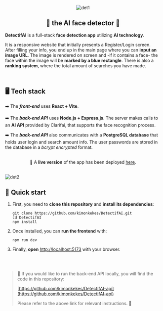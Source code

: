 <div align= "center">

![det1](https://github.com/kimonkekes/DetectifAI/assets/126149828/01c601f5-a2f4-46c4-b017-6abdcac619f1)
<br>

## 🔎 the AI face detector 🔎
</div>

**DetectifAI** is a full-stack **face detection app** utilizing **AI technology**. 

It is a responsive website that initially presents a Register/Login screen. After filling your info, you end up in the main page where you can **input an image URL**. The image is rendered on screen and -if it contains a face- the face within the image will be **marked by a blue rectangle**. There is also a **ranking system**, where the total amount of searches you have made.

<br>

## 🖥️ Tech stack

➡️ The ***front-end*** uses **React + Vite**.

➡️ The ***back-end API*** uses **Node.js + Express.js**. The server makes calls to an **AI API** provided by Clarifai, that supports the face recognition process. 

➡️ The ***back-end API*** also communicates with a **PostgreSQL database** that holds user login and search amount info. The user passwords are stored in the database in a *bcrypt encrypted* format.

<br>


<div align="center">
🤖 A <b>live version</b> of the app has been deployed <a href="https://detectifai.onrender.com">here</a>.
</div>

<br>

![det2](https://github.com/kimonkekes/DetectifAI/assets/126149828/e2c867eb-03ea-438a-afa0-a97a16c131e1)

## 🚀 Quick start

1. First, you need to **clone this repository** and **install its dependencies**:

	```shell
	git clone https://github.com/kimonkekes/DetectifAI.git
	cd DetectifAI
	npm install
	```
	
2. Once installed, you can **run the frontend** with:

	```shell
	npm run dev
	```

3. Finally, **open** [http://localhost:5173](http://localhost:5173) with your browser.

<br><br>

>🚧	If you would like to run the back-end API locally, you will find the code in this repository: <br>
>
>[https://github.com/kimonkekes/DetectifAI-api](https://github.com/kimonkekes/DetectifAI-api)
>
>Please refer to the above link for relevant instructions. 🚧
